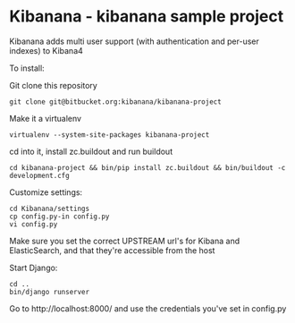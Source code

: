 Kibanana - kibanana sample project
==================================

Kibanana adds multi user support (with authentication and per-user indexes)
to Kibana4

To install:

Git clone this repository

    git clone git@bitbucket.org:kibanana/kibanana-project

Make it a virtualenv

    virtualenv --system-site-packages kibanana-project

cd into it, install zc.buildout and run buildout

    cd kibanana-project && bin/pip install zc.buildout && bin/buildout -c development.cfg

Customize settings:

    cd Kibanana/settings
    cp config.py-in config.py
    vi config.py

Make sure you set the correct UPSTREAM url's for Kibana and ElasticSearch, and that they're accessible from the host

Start Django:

    cd ..
    bin/django runserver

Go to http://localhost:8000/ and use the credentials you've set in config.py
